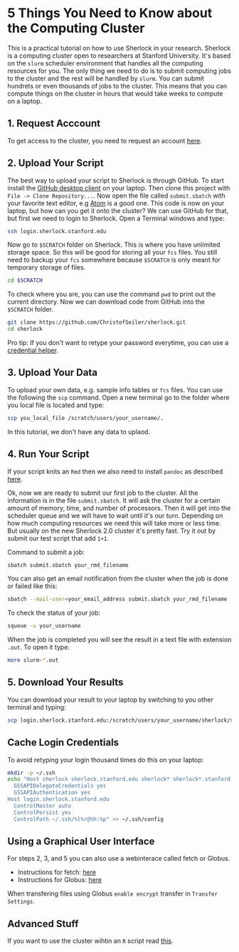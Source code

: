 # 5 Things You Need to Know about the Computing Cluster

This is a practical tutorial on how to use Sherlock in your research. Sherlock is a computing cluster open to researchers at Stanford University. It's based on the `slurm` scheduler environment that handles all the computing resources for you. The only thing we need to do is to submit computing jobs to the cluster and the rest will be handled by `slurm`. You can submit hundrets or even thousands of jobs to the cluster. This means that you can compute things on the cluster in hours that would take weeks to compute on a laptop.

## 1. Request Acccount

To get access to the cluster, you need to request an account [here](http://www.sherlock.stanford.edu/docs/getting-started/prerequisites/#how-to-request-an-account).

## 2. Upload Your Script

The best way to upload your script to Sherlock is through GitHub. To start install the [GitHub desktop client](https://desktop.github.com/) on your laptop. Then clone this project with `File -> Clone Repository...`. Now open the file called `submit.sbatch` with your favorite text editor, e.g [Atom](https://atom.io/) is a good one. This code is now on your laptop, but how can you get it onto the cluster? We can use GitHub for that, but first we need to login to Sherlock. Open a Terminal windows and type:

```bash
ssh login.sherlock.stanford.edu
```

Now go to `$SCRATCH` folder on Sherlock. This is where you have unlimited storage space. So this will be good for storing all your `fcs` files. You still need to backup your `fcs` somewhere because `$SCRATCH` is only meant for temporary storage of files. 

```bash
cd $SCRATCH
```

To check where you are, you can use the command `pwd` to print out the current directory. Now we can download code from GitHub into the `$SCRATCH` folder.

```bash
git clone https://github.com/ChristofSeiler/sherlock.git
cd sherlock
```

Pro tip: If you don't want to retype your password everytime, you can use a [credential helper](https://help.github.com/articles/caching-your-github-password-in-git/#platform-linux).

## 3. Upload Your Data

To upload your own data, e.g. sample info tables or `fcs` files. You can use the following the `scp` command. Open a new terminal go to the folder where you local file is located and type:

```bash
scp you_local_file /scratch/users/your_username/.
```

In this tutorial, we don't have any data to uplaod.

## 4. Run Your Script

If your script knits an `Rmd` then we also need to install `pandoc` as described [here](knit.md).

Ok, now we are ready to submit our first job to the cluster. All the information is in the file `submit.sbatch`. It will ask the cluster for a certain amount of memory, time, and number of processors. Then it will get into the scheduler queue and we will have to wait until it's our turn. Depending on how much computing resources we need this will take more or less time. But usually on the new Sherlock 2.0 cluster it's pretty fast. Try it out by submit our test script that add `1+1`.

Command to submit a job:

```bash
sbatch submit.sbatch your_rmd_filename
```

You can also get an email notification from the cluster when the job is done or failed like this:

```bash
sbatch --mail-user=your_email_address submit.sbatch your_rmd_filename
```

To check the status of your job:

```bash
squeue -u your_username
```

When the job is completed you will see the result in a text file with extension `.out`. To open it type:

```bash
more slurm-*.out
```

## 5. Download Your Results

You can download your result to your laptop by switching to you other terminal and typing:

```bash
scp login.sherlock.stanford.edu:/scratch/users/your_username/sherlock/slurm-*.out .
```

## Cache Login Credentials

To avoid retyping your login thousand times do this on your laptop:

```bash
mkdir -p ~/.ssh
echo "Host sherlock sherlock.stanford.edu sherlock* sherlock*.stanford.edu
  GSSAPIDelegateCredentials yes
  GSSAPIAuthentication yes
Host login.sherlock.stanford.edu
  ControlMaster auto
  ControlPersist yes
  ControlPath ~/.ssh/%l%r@%h:%p" >> ~/.ssh/config
```

## Using a Graphical User Interface

For steps 2, 3, and 5 you can also use a webinterace called fetch or Globus.

* Instructions for fetch: [here](gui.md)
* Instructions for Globus: [here](http://www.sherlock.stanford.edu/docs/user-guide/storage/data-transfer/#globus)

When transfering files using Globus `enable encrypt` transfer in `Transfer Settings`.

## Advanced Stuff

If you want to use the cluster wihtin an `R` script read [this](batchtools.md).
